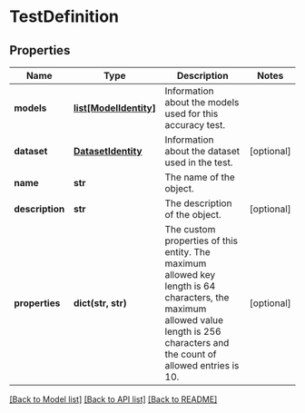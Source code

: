 # TestDefinition

## Properties
Name | Type | Description | Notes
------------ | ------------- | ------------- | -------------
**models** | [**list[ModelIdentity]**](ModelIdentity.md) | Information about the models used for this accuracy test. | 
**dataset** | [**DatasetIdentity**](DatasetIdentity.md) | Information about the dataset used in the test. | [optional] 
**name** | **str** | The name of the object. | 
**description** | **str** | The description of the object. | [optional] 
**properties** | **dict(str, str)** | The custom properties of this entity. The maximum allowed key length is 64 characters, the maximum  allowed value length is 256 characters and the count of allowed entries is 10. | [optional] 

[[Back to Model list]](../README.md#documentation-for-models) [[Back to API list]](../README.md#documentation-for-api-endpoints) [[Back to README]](../README.md)


